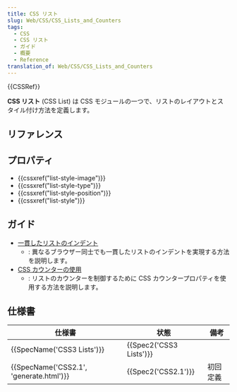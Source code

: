 ```yaml
---
title: CSS リスト
slug: Web/CSS/CSS_Lists_and_Counters
tags:
  - CSS
  - CSS リスト
  - ガイド
  - 概要
  - Reference
translation_of: Web/CSS/CSS_Lists_and_Counters
---
```

{{CSSRef}}

**CSS リスト** (CSS List) は CSS モジュールの一つで、リストのレイアウトとスタイル付け方法を定義します。

## リファレンス

## プロパティ

- {{cssxref("list-style-image")}}
- {{cssxref("list-style-type")}}
- {{cssxref("list-style-position")}}
- {{cssxref("list-style")}}

## ガイド

- [一貫したリストのインデント](/ja/docs/Web/CSS/CSS_Lists_and_Counters/Consistent_list_indentation)
  - : 異なるブラウザー同士でも一貫したリストのインデントを実現する方法を説明します。
- [CSS カウンターの使用](/docs/Web/CSS/CSS_Lists_and_Counters/Using_CSS_counters)
  - : リストのカウンターを制御するために CSS カウンタープロパティを使用する方法を説明します。

## 仕様書

| 仕様書                                  | 状態                    | 備考     |
| --------------------------------------- | ----------------------- | -------- |
| {{SpecName('CSS3 Lists')}}              | {{Spec2('CSS3 Lists')}} |          |
| {{SpecName('CSS2.1', 'generate.html')}} | {{Spec2('CSS2.1')}}     | 初回定義 |
